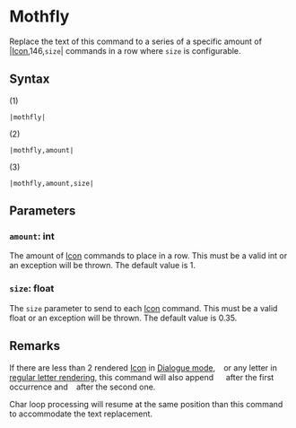 # Mothfly

Replace the text of this command to a series of a specific amount of |[Icon](Icon.md),146,`size`\| commands in a row where `size` is configurable.

## Syntax

(1)

````
|mothfly|
````

(2)

````
|mothfly,amount|
````

(3)

````
|mothfly,amount,size|
````

## Parameters

### `amount`: int

The amount of [Icon](Icon.md) commands to place in a row. This must be a valid int or an exception will be thrown. The default value is 1.

### `size`: float

The `size` parameter to send to each [Icon](Icon.md) command. This must be a valid float or an exception will be thrown. The default value is 0.35.

## Remarks

If there are less than 2 rendered [Icon](Icon.md) in [Dialogue mode](../../Dialogue%20mode.md), ` ` or any letter in [regular letter rendering](../../Life%20Cycle/letter%20rendering/regular%20letter%20rendering.md), this command will also append `  ` after the first occurrence and ` ` after the second one.

Char loop processing will resume at the same position than this command to accommodate the text replacement.

